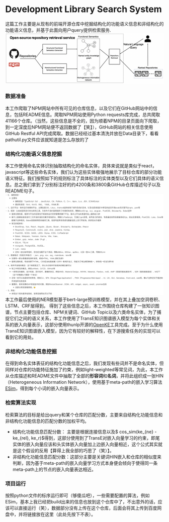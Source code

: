 # Development Library Search System
这篇工作主要是从现有的前端开源仓库中挖掘结构化的功能语义信息和非结构化的功能语义信息，并基于此面向用户query提供检索服务.
<img src="./images/framework.png">

### 数据准备
本工作爬取了NPM网站中所有可见的仓库信息，以及它们在GitHub网站中的信息，包括README信息。爬取NPM网站使用Python requests库完成，总共爬取41166个仓库。（当然，这些信息是不全的，因为顺着NPM的目录页面向下爬取，到一定深度后NPM网站便不返回数据了【笑】），GitHub网站的相关信息使用GitHub Restful API完成爬取。数据已经经过基本清洗并放在Data目录下，看看pathutil.py文件应该就知道是怎么存放的了
### 结构化功能语义信息挖掘
本工作使用命名实体识别抽取结构化的命名实体，具体来说就是类似于react，javascript等这些命名实体，我们认为这些实体极强地展示了目标仓库的部分功能语义特征。我们按照如下的规则标注了具体标注的实体类型以及它们具体的语义信息。总之我们拿到了分别标注好的约4200条和3800条GitHub仓库描述句子以及README句子。
<img src="./images/labelrule1.jpeg">
<img src="./images/labelrule2.jpeg">
本工作最后使用的NER模型基于bert-large预训练模型，并在其上叠加空洞卷积、LSTM、CRF层得到。
得到了这些信息之后，本工作围绕仓库构建了一张知识图谱，节点主要包括仓库、NPM关键词、GitHub Topic以及六类命名实体，为了捕捉它们之间的语义关系，本工作使用了TransE知识图谱嵌入模型为每个实体和关系的嵌入向量表示，这部分使用thunlp开源的[OpenKE](https://github.com/thunlp/OpenKE)工具完成。至于为什么使用TransE知识图谱嵌入模型，因为它有较好的解释性，在下游搜索任务的实现可以看到它的用处。
### 非结构化功能信息挖掘
在得到命名实体表征的结构化功能信息之后，我们发现有些词并不是命名实体，但同样对仓库的功能特征施加了约束，例如light-weighted等常见词，为此，本工作从仓库描述和README文件中抽取了全部的**形容词**和**名词**，并将此组织成一张HIN（Heterogeneous Information Network），使用基于meta-path的嵌入学习算法[ESim](https://github.com/shangjingbo1226/ESim)，得到每个小词的嵌入向量表示。
### 检索算法实现
检索算法的目标是给出query和某个仓库的匹配分数，主要来自结构化功能信息和非结构化功能信息的匹配分数的加权平均。
- 结构化功能信息匹配分数：
主要是根据连接信息以及$ cos\_sim(ke_{ne} - ke_{rel}, ke_r)$得到，这部分使用到了TransE对嵌入向量学习的约束，即尾实体的嵌入向量应该和头实体嵌入向量加上边嵌入向量相近，这个公式其实就是这个假设的反用【算得上我全部的巧思了（笑）】。
- 非结构化功能信息匹配分数：这部分主要是关键词HIN嵌入和仓库的相似度来判断，因为基于meta-path的嵌入向量学习方式本身便会倾向于使得同一条meta-path上的节点的嵌入向量表达相近。
### 项目运行
按照python文件的标序运行即可（够傻瓜吧），一些需要配置的算法，例如ESim，基本上我已经把build出来的信息也放到这个仓库中了，不出意外的话，应该可以直接运行（笑），数据部分没有上传在这个仓库，后面会将其上传到百度网盘中，并将链接放在这里（此处先按下不表）。